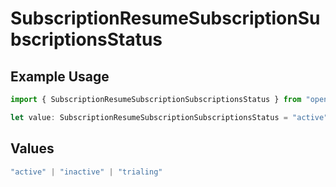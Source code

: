 # SubscriptionResumeSubscriptionSubscriptionsStatus

## Example Usage

```typescript
import { SubscriptionResumeSubscriptionSubscriptionsStatus } from "open-billing/models/operations";

let value: SubscriptionResumeSubscriptionSubscriptionsStatus = "active";
```

## Values

```typescript
"active" | "inactive" | "trialing"
```